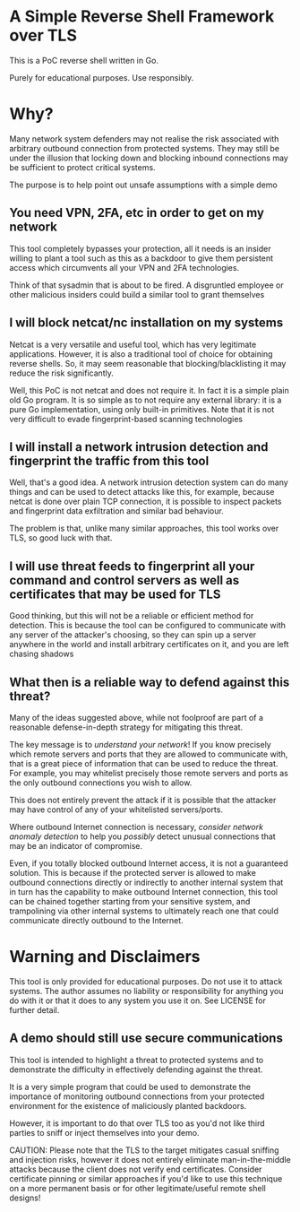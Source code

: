 # A Simple Reverse Shell Framework over TLS
This is a PoC reverse shell written in Go. 

Purely for educational purposes. Use responsibly.

# Why?
Many network system defenders may not realise the risk associated with arbitrary outbound connection from protected systems. They may still be under the illusion that locking down and blocking inbound connections may be sufficient to protect critical systems.

The purpose is to help point out unsafe assumptions with a simple demo

## You need VPN, 2FA, etc in order to get on my network
This tool completely bypasses your protection, all it needs is an insider willing to plant a tool such as this as a backdoor to give them persistent access which circumvents all your VPN and 2FA technologies.  

Think of that sysadmin that is about to be fired. A disgruntled employee or other malicious insiders could build a similar tool to grant themselves 

## I will block netcat/nc installation on my systems
Netcat is a very versatile and useful tool, which has very legitimate applications. However, it is also a traditional tool of choice for obtaining reverse shells. So, it may seem reasonable that blocking/blacklisting it may reduce the risk significantly.

Well, this PoC is not netcat and does not require it. In fact it is a simple plain old Go program. It is so simple as to not require any external library: it is a pure Go implementation, using only built-in primitives. Note that it is not very difficult to evade fingerprint-based scanning technologies

## I will install a network intrusion detection and fingerprint the traffic from this tool
Well, that's a good idea. A network intrusion detection system can do many things and can be used to detect attacks like this, for example, because netcat is done over plain TCP connection, it is possible to inspect packets and fingerprint data exfiltration and similar bad behaviour. 

The problem is that, unlike many similar approaches, this tool works over TLS, so good luck with that.

## I will use threat feeds to fingerprint all your command and control servers as well as certificates that may be used for TLS
Good thinking, but this will not be a reliable or efficient method for detection. This is because the tool can be configured to communicate with any server of the attacker's choosing, so they can spin up a server anywhere in the world and install arbitrary certificates on it, and you are left chasing shadows 

## What then is a reliable way to defend against this threat?
Many of the ideas suggested above, while not foolproof are part of a reasonable defense-in-depth strategy for mitigating this threat.

The key message is to *understand your network*! If you know precisely which remote servers and ports that they are allowed to communicate with, that is a great piece of information that can be used to reduce the threat. For example, you may whitelist precisely those remote servers and ports as the only outbound connections you wish to allow. 

This does not entirely prevent the attack if it is possible that the attacker may have control of any of your whitelisted servers/ports. 

Where outbound Internet connection is necessary, *consider network anomaly detection* to help you _possibly_ detect unusual connections that may be an indicator of compromise.

Even, if you totally blocked outbound Internet access, it is not a guaranteed solution. This is because if the protected server is allowed to make outbound connections directly or indirectly to another internal system that in turn has the capability to make outbound Internet connection, this tool can be chained together starting from your sensitive system, and trampolining via other internal systems to ultimately reach one that could communicate directly outbound to the Internet.


# Warning and Disclaimers
This tool is only provided for educational purposes. Do not use it to attack systems. The author assumes no liability or responsibility for anything you do with it or that it does to any system you use it on. See LICENSE for further detail.

## A demo should still use secure communications
This tool is intended to highlight a threat to protected systems and to demonstrate the difficulty in effectively defending against the threat.

It is a very simple program that could be used to demonstrate the importance of monitoring outbound connections from your protected environment for the existence of maliciously planted backdoors. 

However, it is important to do that over TLS too as you'd not like third parties to sniff or inject themselves into your demo. 

CAUTION: Please note that the TLS to the target mitigates casual sniffing and injection risks, however it does not entirely eliminate man-in-the-middle attacks because the client does not verify end certificates. Consider certificate pinning or similar approaches if you'd like to use this technique on a more permanent basis or for other legitimate/useful remote shell designs!

